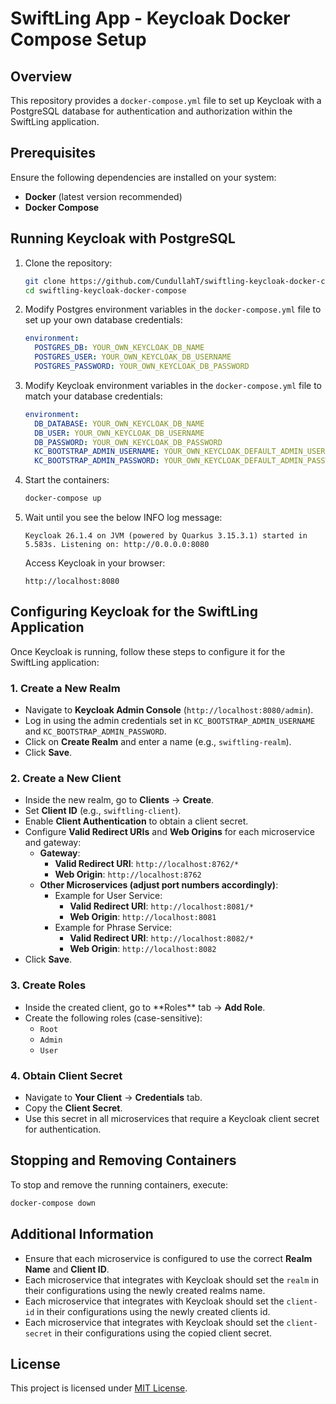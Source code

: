 # SwiftLing App - Keycloak Docker Compose Setup

## Overview

This repository provides a `docker-compose.yml` file to set up Keycloak with a PostgreSQL database for authentication and authorization within the SwiftLing application.

## Prerequisites

Ensure the following dependencies are installed on your system:

- **Docker** (latest version recommended)
- **Docker Compose**

## Running Keycloak with PostgreSQL

1. Clone the repository:

   ```sh
   git clone https://github.com/CundullahT/swiftling-keycloak-docker-compose.git
   cd swiftling-keycloak-docker-compose
   ```

2. Modify Postgres environment variables in the `docker-compose.yml` file to set up your own database credentials:

   ```yaml
   environment:
     POSTGRES_DB: YOUR_OWN_KEYCLOAK_DB_NAME
     POSTGRES_USER: YOUR_OWN_KEYCLOAK_DB_USERNAME
     POSTGRES_PASSWORD: YOUR_OWN_KEYCLOAK_DB_PASSWORD
   ```

3. Modify Keycloak environment variables in the `docker-compose.yml` file to match your database credentials:

   ```yaml
   environment:
     DB_DATABASE: YOUR_OWN_KEYCLOAK_DB_NAME
     DB_USER: YOUR_OWN_KEYCLOAK_DB_USERNAME
     DB_PASSWORD: YOUR_OWN_KEYCLOAK_DB_PASSWORD
     KC_BOOTSTRAP_ADMIN_USERNAME: YOUR_OWN_KEYCLOAK_DEFAULT_ADMIN_USERNAME
     KC_BOOTSTRAP_ADMIN_PASSWORD: YOUR_OWN_KEYCLOAK_DEFAULT_ADMIN_PASSWORD
   ```

4. Start the containers:

   ```sh
   docker-compose up
   ```

5. Wait until you see the below INFO log message:
   ```
   Keycloak 26.1.4 on JVM (powered by Quarkus 3.15.3.1) started in 5.583s. Listening on: http://0.0.0.0:8080
   ```
   Access Keycloak in your browser:

   ```
   http://localhost:8080
   ```

## Configuring Keycloak for the SwiftLing Application

Once Keycloak is running, follow these steps to configure it for the SwiftLing application:

### 1. Create a New Realm

- Navigate to **Keycloak Admin Console** (`http://localhost:8080/admin`).
- Log in using the admin credentials set in `KC_BOOTSTRAP_ADMIN_USERNAME` and `KC_BOOTSTRAP_ADMIN_PASSWORD`.
- Click on **Create Realm** and enter a name (e.g., `swiftling-realm`).
- Click **Save**.

### 2. Create a New Client

- Inside the new realm, go to **Clients** → **Create**.
- Set **Client ID** (e.g., `swiftling-client`).
- Enable **Client Authentication** to obtain a client secret.
- Configure **Valid Redirect URIs** and **Web Origins** for each microservice and gateway:
  - **Gateway**:
    - **Valid Redirect URI**: `http://localhost:8762/*`
    - **Web Origin**: `http://localhost:8762`
  - **Other Microservices (adjust port numbers accordingly)**:
    - Example for User Service:
      - **Valid Redirect URI**: `http://localhost:8081/*`
      - **Web Origin**: `http://localhost:8081`
    - Example for Phrase Service:
      - **Valid Redirect URI**: `http://localhost:8082/*`
      - **Web Origin**: `http://localhost:8082`
- Click **Save**.

### 3. Create Roles

- Inside the created client, go to \*\*Roles\*\* tab → **Add Role**.
- Create the following roles (case-sensitive):
  - `Root`
  - `Admin`
  - `User`

### 4. Obtain Client Secret

- Navigate to **Your Client** → **Credentials** tab.
- Copy the **Client Secret**.
- Use this secret in all microservices that require a Keycloak client secret for authentication.

## Stopping and Removing Containers

To stop and remove the running containers, execute:

```sh
docker-compose down
```

## Additional Information

- Ensure that each microservice is configured to use the correct **Realm Name** and **Client ID**.
- Each microservice that integrates with Keycloak should set the `realm` in their configurations using the newly created realms name.
- Each microservice that integrates with Keycloak should set the `client-id` in their configurations using the newly created clients id.
- Each microservice that integrates with Keycloak should set the `client-secret` in their configurations using the copied client secret.

## License

This project is licensed under [MIT License](LICENSE).

